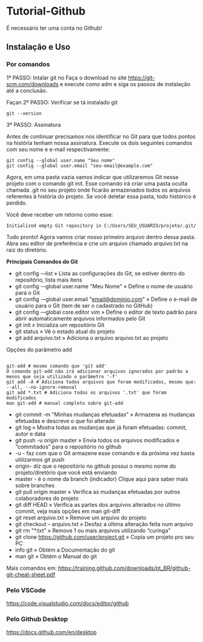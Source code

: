 # Tutorial-Github

É necessário ter uma conta no Github!

## Instalação e Uso

### Por comandos
1º PASSO: Intalar git no
Faça o download no site https://git-scm.com/downloads e execute como adm e siga os passos de instalação até a conclusão.

Façan
2º PASSO: Verificar se tá instalado git
```
git --version

```
3º PASSO: Assinatura

Antes de continuar precisamos nos identificar no Git para que todos pontos na história tenham nossa assinatura. Execute os dois seguintes comandos com seu nome e e-mail respectivamente:
```
git config --global user.name "Seu nome"
git config --global user.email "seu-email@example.com"
```
Agora, em uma pasta vazia vamos indicar que utilizaremos Git nesse projeto com o comando git init. Esse comando irá criar uma pasta oculta chamada .git no seu projeto onde ficarão armazenados todos os arquivos referentes à história do projeto. Se você deletar essa pasta, todo histórico é perdido.

Você deve receber um retorno como esse:
```
Initialized empty Git repository in C:/Users/SEU_USUARIO/projeto/.git/
```
Tudo pronto! Agora vamos criar nosso primeiro arquivo dentro dessa pasta. Abra seu editor de preferência e crie um arquivo chamado arquivo.txt na raiz do diretório.

**Principais Comandos do Git**

- git config -–list » Lista as configurações do Git, se estiver dentro do repositório, lista mais itens
- git config -–global user.name "Meu Nome" » Define o nome de usuário para o Git
- git config -–global user.email "email@dominio.com" » Define o e-mail de usuário para o Git (tem de ser o cadastrado no GitHub)
- git config -–global core.editor vim » Define o editor de texto padrão para abrir automaticamente arquivos informados pelo Git
- git init » Inicializa um repositório Git
- git status » Vê o estado atual do projeto
- git add arquivo.txt » Adiciona o arquivo arquivo.txt ao projeto

Opções do parâmetro add
```

git-add # mesmo comando que 'git add'
O comando git-add não irá adicionar arquivos ignorados por padrão a menos que seja utilizado o parâmetro '-f'
git add -A # Adiciona todos arquivos que foram modificados, mesmo que: --all, --no-ignore-removal
git add *.txt # Adiciona todos os arquivos '.txt' que foram modificados
man git-add # manual completo sobre git-add
```

- git commit -m "Minhas mudanças efetuadas" » Armazena as mudanças efetuadas e descreve o que foi alterado
- git log » Mostra todas as mudanças que já foram efetuadas: commit, autor e data
- git push -u origin master » Envia todos os arquivos modificados e “commitados” para o repositório no github
- -u - faz com que o Git armazene esse comando e da próxima vez basta utilizarmos git push
- origin- diz que o repositório no github possui o mesmo nome do projeto/diretório que você está enviando
- master - é o nome da branch (indicador) Clique aqui para saber mais sobre branches
- git pull origin master » Verifica as mudanças efetuadas por outros colaboradores do projeto
- git diff HEAD » Verifica as partes dos arquivos alterados no último commit, veja mais opções em man git-diff
- git reset arquivo.txt » Remove um arquivo do projeto
- git checkout – arquivo.txt » Desfaz a última alteração feita num arquivo
- git rm "*.txt" » Remove 1 ou mais arquivos utilizando “curinga”
- git clone https://github.com/user/project.git » Copia um projeto pro seu PC
- info git » Obtém a Documentação do git
- man git » Obtém o Manual do git

Mais comandos em:
https://training.github.com/downloads/pt_BR/github-git-cheat-sheet.pdf
### Pelo VSCode


https://code.visualstudio.com/docs/editor/github

### Pelo Github Desktop


https://docs.github.com/en/desktop
